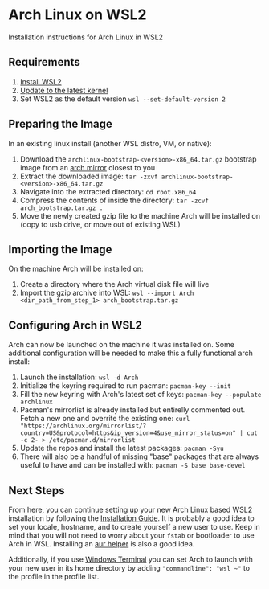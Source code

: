 # Arch Linux on WSL2
Installation instructions for Arch Linux in WSL2

## Requirements
1) [Install WSL2](https://docs.microsoft.com/en-us/windows/wsl/install-win10)
2) [Update to the latest kernel](https://wslstorestorage.blob.core.windows.net/wslblob/wsl_update_x64.msi])
3) Set WSL2 as the default version `wsl --set-default-version 2`

## Preparing the Image
In an existing linux install (another WSL distro, VM, or native):
1) Download the `archlinux-bootstrap-<version>-x86_64.tar.gz` bootstrap image from an [arch mirror](https://archlinux.org/download/) closest to you
2) Extract the downloaded image: `tar -zxvf archlinux-bootstrap-<version>-x86_64.tar.gz`
3) Navigate into the extracted directory: `cd root.x86_64`
4) Compress the contents of inside the directory: `tar -zcvf arch_bootstrap.tar.gz .`
5) Move the newly created gzip file to the machine Arch will be installed on (copy to usb drive, or move out of existing WSL)

## Importing the Image
On the machine Arch will be installed on:
1) Create a directory where the Arch virtual disk file will live
2) Import the gzip archive into WSL: `wsl --import Arch <dir_path_from_step_1> arch_bootstrap.tar.gz`

## Configuring Arch in WSL2
Arch can now be launched on the machine it was installed on. Some additional configuration will be needed to make this a fully functional arch install:
1) Launch the installation: `wsl -d Arch`
2) Initialize the keyring required to run pacman: `pacman-key --init`
3) Fill the new keyring with Arch's latest set of keys: `pacman-key --populate archlinux`
4) Pacman's mirrorlist is already installed but entirelly commented out. Fetch a new one and overrite the existing one: `curl "https://archlinux.org/mirrorlist/?country=US&protocol=https&ip_version=4&use_mirror_status=on" | cut -c 2- > /etc/pacman.d/mirrorlist`
5) Update the repos and install the latest packages: `pacman -Syu`
6) There will also be a handful of missing "base" packages that are always useful to have and can be installed with: `pacman -S base base-devel`

## Next Steps
From here, you can continue setting up your new Arch Linux based WSL2 installation by following the [Installation Guide](https://wiki.archlinux.org/index.php/Installation_guide#Configure_the_system). It is probably a good idea to set your locale, hostname, and to create yourself a new user to use. Keep in mind that you will not need to worry about your `fstab` or bootloader to use Arch in WSL. Installing an [aur helper](https://github.com/Morganamilo/paru) is also a good idea.

Additionally, if you use [Windows Terminal](https://github.com/microsoft/terminal) you can set Arch to launch with your new user in its home directory by adding `"commandline": "wsl ~"` to the profile in the profile list.
